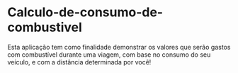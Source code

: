 # Calculo-de-consumo-de-combustivel
 Esta aplicação tem como finalidade demonstrar os valores que serão gastos com combustível durante uma viagem, com base no consumo do seu veículo, e com a distância determinada por você!
